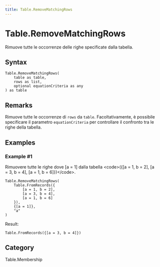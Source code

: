 ```yaml
---
title: Table.RemoveMatchingRows
---
```


# Table.RemoveMatchingRows


Rimuove tutte le occorrenze delle righe specificate dalla tabella.


## Syntax

```powerquery
Table.RemoveMatchingRows(
    table as table,
    rows as list,
    optional equationCriteria as any
) as table
```


## Remarks

Rimuove tutte le occorrenze di <code>rows</code> da <code>table</code>.    Facoltativamente, è possibile specificare il parametro <code>equationCriteria</code> per controllare il confronto tra le righe della tabella.


## Examples

### Example #1 
Rimuovere tutte le righe dove [a = 1] dalla tabella &lt;code&gt;(\{[a = 1, b = 2], [a = 3, b = 4], [a = 1, b = 6]})&lt;/code&gt;.
```powerquery
Table.RemoveMatchingRows(
    Table.FromRecords({
        [a = 1, b = 2],
        [a = 3, b = 4],
        [a = 1, b = 6]
    }),
    {[a = 1]},
    "a"
)
```

Result: 
```powerquery
Table.FromRecords({[a = 3, b = 4]})
```




## Category
Table.Membership
